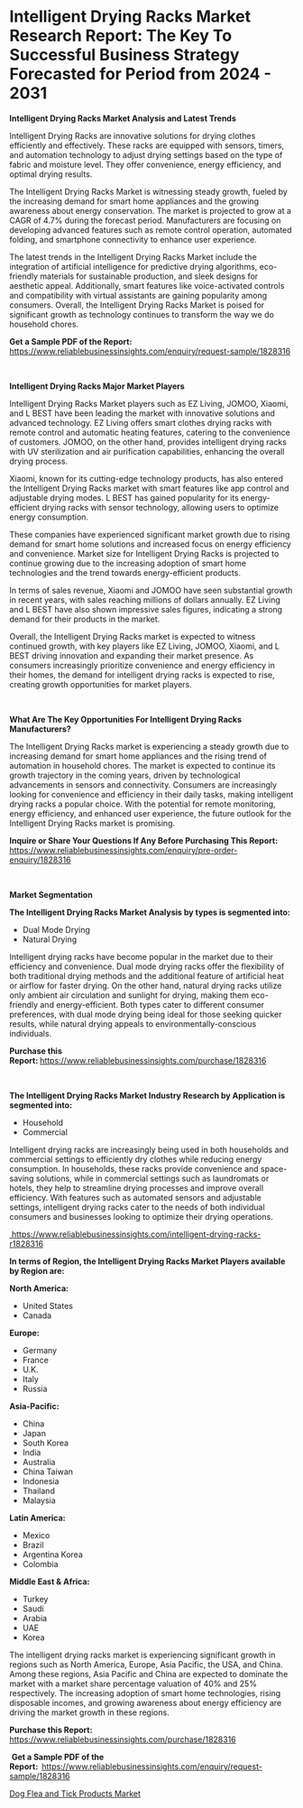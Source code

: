 <p><h1>Intelligent Drying Racks Market Research Report: The Key To Successful Business Strategy Forecasted for Period from 2024 - 2031</h1></p><p><strong>Intelligent Drying Racks Market Analysis and Latest Trends</strong></p>
<p><p>Intelligent Drying Racks are innovative solutions for drying clothes efficiently and effectively. These racks are equipped with sensors, timers, and automation technology to adjust drying settings based on the type of fabric and moisture level. They offer convenience, energy efficiency, and optimal drying results.</p><p>The Intelligent Drying Racks Market is witnessing steady growth, fueled by the increasing demand for smart home appliances and the growing awareness about energy conservation. The market is projected to grow at a CAGR of 4.7% during the forecast period. Manufacturers are focusing on developing advanced features such as remote control operation, automated folding, and smartphone connectivity to enhance user experience.</p><p>The latest trends in the Intelligent Drying Racks Market include the integration of artificial intelligence for predictive drying algorithms, eco-friendly materials for sustainable production, and sleek designs for aesthetic appeal. Additionally, smart features like voice-activated controls and compatibility with virtual assistants are gaining popularity among consumers. Overall, the Intelligent Drying Racks Market is poised for significant growth as technology continues to transform the way we do household chores.</p></p>
<p><strong>Get a Sample PDF of the Report:&nbsp;</strong> <a href="https://www.reliablebusinessinsights.com/enquiry/request-sample/1828316">https://www.reliablebusinessinsights.com/enquiry/request-sample/1828316</a></p>
<p>&nbsp;</p>
<p><strong>Intelligent Drying Racks Major Market Players</strong></p>
<p><p>Intelligent Drying Racks Market players such as EZ Living, JOMOO, Xiaomi, and L BEST have been leading the market with innovative solutions and advanced technology. EZ Living offers smart clothes drying racks with remote control and automatic heating features, catering to the convenience of customers. JOMOO, on the other hand, provides intelligent drying racks with UV sterilization and air purification capabilities, enhancing the overall drying process.</p><p>Xiaomi, known for its cutting-edge technology products, has also entered the Intelligent Drying Racks market with smart features like app control and adjustable drying modes. L BEST has gained popularity for its energy-efficient drying racks with sensor technology, allowing users to optimize energy consumption.</p><p>These companies have experienced significant market growth due to rising demand for smart home solutions and increased focus on energy efficiency and convenience. Market size for Intelligent Drying Racks is projected to continue growing due to the increasing adoption of smart home technologies and the trend towards energy-efficient products.</p><p>In terms of sales revenue, Xiaomi and JOMOO have seen substantial growth in recent years, with sales reaching millions of dollars annually. EZ Living and L BEST have also shown impressive sales figures, indicating a strong demand for their products in the market.</p><p>Overall, the Intelligent Drying Racks market is expected to witness continued growth, with key players like EZ Living, JOMOO, Xiaomi, and L BEST driving innovation and expanding their market presence. As consumers increasingly prioritize convenience and energy efficiency in their homes, the demand for intelligent drying racks is expected to rise, creating growth opportunities for market players.</p></p>
<p>&nbsp;</p>
<p><strong>What Are The Key Opportunities For Intelligent Drying Racks Manufacturers?</strong></p>
<p><p>The Intelligent Drying Racks market is experiencing a steady growth due to increasing demand for smart home appliances and the rising trend of automation in household chores. The market is expected to continue its growth trajectory in the coming years, driven by technological advancements in sensors and connectivity. Consumers are increasingly looking for convenience and efficiency in their daily tasks, making intelligent drying racks a popular choice. With the potential for remote monitoring, energy efficiency, and enhanced user experience, the future outlook for the Intelligent Drying Racks market is promising.</p></p>
<p><strong>Inquire or Share Your Questions If Any Before Purchasing This Report:</strong> <a href="https://www.reliablebusinessinsights.com/enquiry/pre-order-enquiry/1828316">https://www.reliablebusinessinsights.com/enquiry/pre-order-enquiry/1828316</a></p>
<p>&nbsp;</p>
<p><strong>Market Segmentation</strong></p>
<p><strong>The Intelligent Drying Racks Market Analysis by types is segmented into:</strong></p>
<p><ul><li>Dual Mode Drying</li><li>Natural Drying</li></ul></p>
<p><p>Intelligent drying racks have become popular in the market due to their efficiency and convenience. Dual mode drying racks offer the flexibility of both traditional drying methods and the additional feature of artificial heat or airflow for faster drying. On the other hand, natural drying racks utilize only ambient air circulation and sunlight for drying, making them eco-friendly and energy-efficient. Both types cater to different consumer preferences, with dual mode drying being ideal for those seeking quicker results, while natural drying appeals to environmentally-conscious individuals.</p></p>
<p><strong>Purchase this Report:&nbsp;</strong><a href="https://www.reliablebusinessinsights.com/purchase/1828316">https://www.reliablebusinessinsights.com/purchase/1828316</a></p>
<p>&nbsp;</p>
<p><strong>The Intelligent Drying Racks Market Industry Research by Application is segmented into:</strong></p>
<p><ul><li>Household</li><li>Commercial</li></ul></p>
<p><p>Intelligent drying racks are increasingly being used in both households and commercial settings to efficiently dry clothes while reducing energy consumption. In households, these racks provide convenience and space-saving solutions, while in commercial settings such as laundromats or hotels, they help to streamline drying processes and improve overall efficiency. With features such as automated sensors and adjustable settings, intelligent drying racks cater to the needs of both individual consumers and businesses looking to optimize their drying operations.</p></p>
<p><a href="https://www.reliablebusinessinsights.com/intelligent-drying-racks-r1828316">&nbsp;https://www.reliablebusinessinsights.com/intelligent-drying-racks-r1828316</a></p>
<p><strong>In terms of Region, the Intelligent Drying Racks Market Players available by Region are:</strong></p>
<p>
    <p> <strong> North America: </strong>
        <ul>
            <li>United States</li>
            <li>Canada</li>
        </ul>
        </p> 
    <p> <strong> Europe: </strong>
        <ul>
            <li>Germany</li>
            <li>France</li>
            <li>U.K.</li>
            <li>Italy</li>
            <li>Russia</li>
        </ul>
        </p> 
    <p> <strong> Asia-Pacific: </strong>
        <ul>
            <li>China</li>
            <li>Japan</li>
            <li>South Korea</li>
            <li>India</li>
            <li>Australia</li>
            <li>China Taiwan</li>
            <li>Indonesia</li>
            <li>Thailand</li>
            <li>Malaysia</li>
        </ul>
        </p> 
    <p> <strong> Latin America: </strong>
        <ul>
            <li>Mexico</li>
            <li>Brazil</li>
            <li>Argentina Korea</li>
            <li>Colombia</li>
        </ul>
        </p> 
    <p> <strong> Middle East & Africa: </strong>
        <ul>
            <li>Turkey</li>
            <li>Saudi</li>
            <li>Arabia</li>
            <li>UAE</li>
            <li>Korea</li>
        </ul>
    </p>
    </p>
<p><p>The intelligent drying racks market is experiencing significant growth in regions such as North America, Europe, Asia Pacific, the USA, and China. Among these regions, Asia Pacific and China are expected to dominate the market with a market share percentage valuation of 40% and 25% respectively. The increasing adoption of smart home technologies, rising disposable incomes, and growing awareness about energy efficiency are driving the market growth in these regions.</p></p>
<p><strong>Purchase this Report: </strong><a href="https://www.reliablebusinessinsights.com/purchase/1828316">https://www.reliablebusinessinsights.com/purchase/1828316</a></p>
<p>&nbsp;<strong>Get a Sample PDF of the Report:&nbsp;&nbsp;</strong><a href="https://www.reliablebusinessinsights.com/enquiry/request-sample/1828316">https://www.reliablebusinessinsights.com/enquiry/request-sample/1828316</a></p>
<p><strong></strong></p>
<p><p><a href="https://github.com/yadanielu/Market-Research-Report-List-1/blob/main/dog-flea-and-tick-products-market.md">Dog Flea and Tick Products Market</a></p></p>